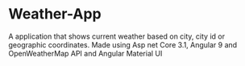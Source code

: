 # Weather-App
A application that shows current weather based on city, city id or geographic coordinates. Made using Asp net Core 3.1, Angular 9 and OpenWeatherMap API and Angular Material UI
